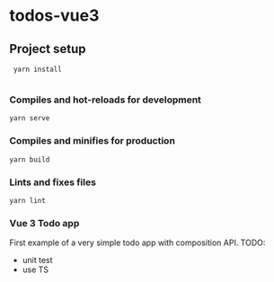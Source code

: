 # todos-vue3

## Project setup
```
 yarn install
 
```

### Compiles and hot-reloads for development
```
yarn serve
```

### Compiles and minifies for production
```
yarn build
```

### Lints and fixes files
```
yarn lint
```

### Vue 3 Todo app 

First example of a very simple todo app with composition API.
TODO: 
* unit test
* use TS
